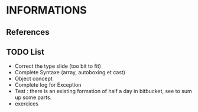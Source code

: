 # INFORMATIONS

## References

## TODO List

* Correct the type slide (too bit to fit)
* Complete Syntaxe (array, autoboxing et cast)
* Object concept
* Complete log for Exception
* Test : there is an existing formation of half a day in bitbucket, see to sum up some parts.
* exercices
